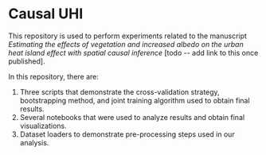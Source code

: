 # Causal UHI

This repository is used to perform experiments related to the manuscript *Estimating the effects of vegetation and increased
albedo on the urban heat island effect with spatial causal inference* [todo -- add link to this once published].

In this repository, there are:
1. Three scripts that demonstrate the cross-validation strategy, bootstrapping method, and joint training algorithm used to obtain final results.
2. Several notebooks that were used to analyze results and obtain final visualizations.
3. Dataset loaders to demonstrate pre-processing steps used in our analysis.
